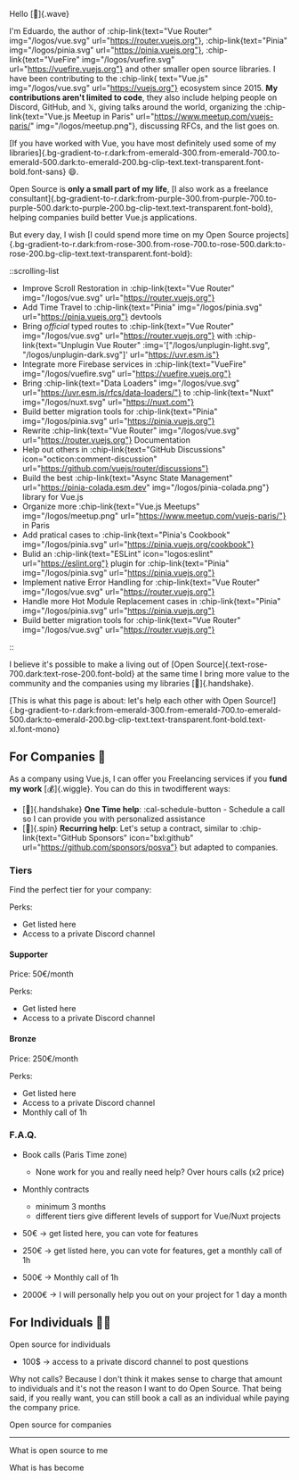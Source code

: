 Hello [👋]{.wave}

I'm Eduardo, the author of :chip-link{text="Vue Router" img="/logos/vue.svg" url="https://router.vuejs.org"}, :chip-link{text="Pinia" img="/logos/pinia.svg" url="https://pinia.vuejs.org"}, :chip-link{text="VueFire" img="/logos/vuefire.svg" url="https://vuefire.vuejs.org"} and other smaller open source libraries.
I have been contributing to the :chip-link{ text="Vue.js" img="/logos/vue.svg" url="https://vuejs.org"} ecosystem since 2015. **My contributions aren't limited to code**, they also include helping people on Discord, GitHub, and 𝕏, giving talks around the world, organizing the :chip-link{text="Vue.js Meetup in Paris" url="https://www.meetup.com/vuejs-paris/" img="/logos/meetup.png"}, discussing RFCs, and the list goes on.

[If you have worked with Vue, you have most definitely used some of my libraries]{.bg-gradient-to-r.dark:from-emerald-300.from-emerald-700.to-emerald-500.dark:to-emerald-200.bg-clip-text.text-transparent.font-bold.font-sans} 😄.

Open Source is **only a small part of my life**, [I also work as a freelance consultant]{.bg-gradient-to-r.dark:from-purple-300.from-purple-700.to-purple-500.dark:to-purple-200.bg-clip-text.text-transparent.font-bold}, helping companies build better Vue.js applications.

But every day, I wish [I could spend more time on my Open Source projects]{.bg-gradient-to-r.dark:from-rose-300.from-rose-700.to-rose-500.dark:to-rose-200.bg-clip-text.text-transparent.font-bold}:

::scrolling-list

- Improve Scroll Restoration in :chip-link{text="Vue Router" img="/logos/vue.svg" url="https://router.vuejs.org"}
- Add Time Travel to :chip-link{text="Pinia" img="/logos/pinia.svg" url="https://pinia.vuejs.org"} devtools
- Bring _official_ typed routes to :chip-link{text="Vue Router" img="/logos/vue.svg" url="https://router.vuejs.org"} with :chip-link{text="Unplugin Vue Router" :img='["/logos/unplugin-light.svg", "/logos/unplugin-dark.svg"]' url="https://uvr.esm.is"}
- Integrate more Firebase services in :chip-link{text="VueFire" img="/logos/vuefire.svg" url="https://vuefire.vuejs.org"}
- Bring :chip-link{text="Data Loaders" img="/logos/vue.svg" url="https://uvr.esm.is/rfcs/data-loaders/"} to :chip-link{text="Nuxt" img="/logos/nuxt.svg" url="https://nuxt.com"}
- Build better migration tools for :chip-link{text="Pinia" img="/logos/pinia.svg" url="https://pinia.vuejs.org"}
- Rewrite :chip-link{text="Vue Router" img="/logos/vue.svg" url="https://router.vuejs.org"} Documentation
- Help out others in :chip-link{text="GitHub Discussions" icon="octicon:comment-discussion" url="https://github.com/vuejs/router/discussions"}
- Build the best :chip-link{text="Async State Management" url="https://pinia-colada.esm.dev" img="/logos/pinia-colada.png"} library for Vue.js
- Organize more :chip-link{text="Vue.js Meetups" img="/logos/meetup.png" url="https://www.meetup.com/vuejs-paris/"} in Paris
- Add pratical cases to :chip-link{text="Pinia's Cookbook" img="/logos/pinia.svg" url="https://pinia.vuejs.org/cookbook"}
- Bulid an :chip-link{text="ESLint" icon="logos:eslint" url="https://eslint.org"} plugin for :chip-link{text="Pinia" img="/logos/pinia.svg" url="https://pinia.vuejs.org"}
- Implement native Error Handling for :chip-link{text="Vue Router" img="/logos/vue.svg" url="https://router.vuejs.org"}
- Handle more Hot Module Replacement cases in :chip-link{text="Pinia" img="/logos/pinia.svg" url="https://pinia.vuejs.org"}
- Build better migration tools for :chip-link{text="Vue Router" img="/logos/vue.svg" url="https://router.vuejs.org"}

::

I believe it's possible to make a living out of [Open Source]{.text-rose-700.dark:text-rose-200.font-bold} at the same time I bring more value to the community and the companies using my libraries [🤝]{.handshake}.

[This is what this page is about: let's help each other with Open Source!]{.bg-gradient-to-r.dark:from-emerald-300.from-emerald-700.to-emerald-500.dark:to-emerald-200.bg-clip-text.text-transparent.font-bold.text-xl.font-mono}

## For Companies 🏢

As a company using Vue.js, I can offer you Freelancing services if you **fund my work** [💰]{.wiggle}. You can do this in twodifferent ways:

- [🤝]{.handshake} **One Time help**: :cal-schedule-button - Schedule a call so I can provide you with personalized assistance
- [🔄️]{.spin} **Recurring help**: Let's setup a contract, similar to :chip-link{text="GitHub Sponsors" icon="bxl:github" url="https://github.com/sponsors/posva"} but adapted to companies.

### Tiers

Find the perfect tier for your company:

Perks:

- Get listed here
- Access to a private Discord channel

#### Supporter

Price: 50€/month

Perks:

- Get listed here
- Access to a private Discord channel

#### Bronze

Price: 250€/month

Perks:

- Get listed here
- Access to a private Discord channel
- Monthly call of 1h

### F.A.Q.

<faq-messages></faq-messages>

<!-- <details class="px-2 pb-8 rounded-md bg-neutral-300/20 dark:bg-neutral-700/20">
<summary class="mb-4">FAQ</summary>

haha

</details> -->

- Book calls (Paris Time zone)
  - None work for you and really need help? Over hours calls (x2 price)
- Monthly contracts

  - minimum 3 months
  - different tiers give different levels of support for Vue/Nuxt projects

- 50€ -> get listed here, you can vote for features
- 250€ -> get listed here, you can vote for features, get a monthly call of 1h
- 500€ -> Monthly call of 1h
- 2000€ -> I will personally help you out on your project for 1 day a month

## For Individuals 🧑‍💻

Open source for individuals

- 100$ -> access to a private discord channel to post questions

Why not calls? Because I don't think it makes sense to charge that amount to individuals and it's not the reason I want to do Open Source. That being said, if you really want, you can still book a call as an individual while paying the company price.

Open source for companies

---

What is open source to me

What is has become
